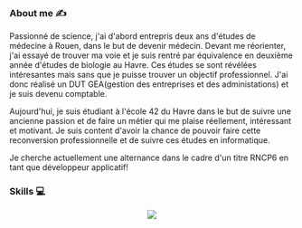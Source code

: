 ### About me :writing_hand:
 
Passionné de science, j'ai d'abord entrepris deux ans d'études de médecine à Rouen, dans le but de devenir médecin.
Devant me réorienter, j'ai essayé de trouver ma voie et je suis rentré par équivalence en deuxième année d'études de biologie au Havre.
Ces études se sont révélées intéresantes mais sans que je puisse trouver un objectif professionnel. J'ai donc réalisé un DUT GEA(gestion des entreprises et des administations) et je suis devenu comptable.

Aujourd'hui, je suis étudiant à l'école 42 du Havre dans le but de suivre une ancienne passion et de faire un métier qui me plaise réellement, intéressant et motivant.
Je suis content d'avoir la chance de pouvoir faire cette reconversion professionnelle et de suivre ces études en informatique.

Je cherche actuellement une alternance dans le cadre d'un titre RNCP6 en tant que développeur applicatif!

### Skills           :computer:
<p align="center">
  <a href="https://skillicons.dev">
      <img src="https://skillicons.dev/icons?i=c,cpp,py,django,docker,git,github,linux,powershell,debian,ubuntu,vim,vscode,windows,discord&perline=8" />
  </a>
</p>
